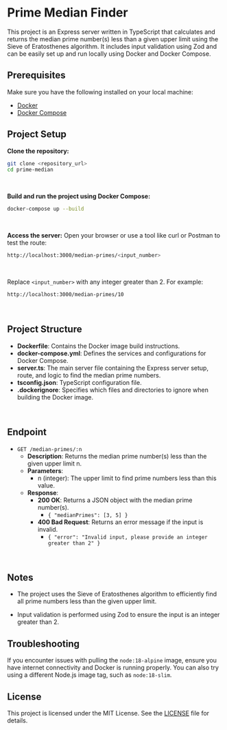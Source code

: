 # Prime Median Finder

This project is an Express server written in TypeScript that calculates and returns the median prime number(s) less than a given upper limit using the Sieve of Eratosthenes algorithm. It includes input validation using Zod and can be easily set up and run locally using Docker and Docker Compose.

## Prerequisites

Make sure you have the following installed on your local machine:

- [Docker](https://www.docker.com/get-started)
- [Docker Compose](https://docs.docker.com/compose/install/)

## Project Setup

**Clone the repository:**

```sh
git clone <repository_url>
cd prime-median
```

<br />

**Build and run the project using Docker Compose:**

```sh
docker-compose up --build
```

<br />

**Access the server:**
Open your browser or use a tool like curl or Postman to test the route:

```sh
http://localhost:3000/median-primes/<input_number>
```

<br />

Replace `<input_number>` with any integer greater than 2. For example:

```sh
http://localhost:3000/median-primes/10
```

<br />

## Project Structure

- **Dockerfile**: Contains the Docker image build instructions.
- **docker-compose.yml**: Defines the services and configurations for Docker Compose.
- **server.ts**: The main server file containing the Express server setup, route, and logic to find the median prime numbers.
- **tsconfig.json**: TypeScript configuration file.
- **.dockerignore**: Specifies which files and directories to ignore when building the Docker image.

<br />

## Endpoint

- `GET /median-primes/:n`
  - **Description**: Returns the median prime number(s) less than the given upper limit n.
  - **Parameters**:
    - n (integer): The upper limit to find prime numbers less than this value.
  - **Response**:
    - **200 OK**: Returns a JSON object with the median prime number(s).
      - `{ "medianPrimes": [3, 5] }`
    - **400 Bad Request**: Returns an error message if the input is invalid.
      - `{ "error": "Invalid input, please provide an integer greater than 2" }`

<br />

## Notes

- The project uses the Sieve of Eratosthenes algorithm to efficiently find all prime numbers less than the given upper limit.

- Input validation is performed using Zod to ensure the input is an integer greater than 2.

## Troubleshooting

If you encounter issues with pulling the `node:18-alpine` image, ensure you have internet connectivity and Docker is running properly. You can also try using a different Node.js image tag, such as `node:18-slim`.

## License

This project is licensed under the MIT License. See the [LICENSE](https://github.com/git/git-scm.com/blob/main/MIT-LICENSE.txt) file for details.
